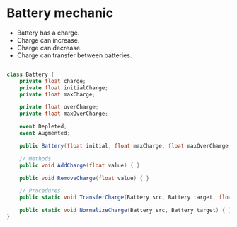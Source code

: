 # Battery mechanic

- Battery has a charge.
- Charge can increase.
- Charge can decrease.
- Charge can transfer between batteries.

```C#

class Battery {
    private float charge;
    private float initialCharge;
    private float maxCharge;

    private float overCharge;
    private float maxOverCharge;

    event Depleted;
    event Augmented;

    public Battery(float initial, float maxCharge, float maxOverCharge, float decay = 0) { }

    // Methods
    public void AddCharge(float value) { }

    public void RemoveCharge(float value) { }

    // Procedures
    public static void TransferCharge(Battery src, Battery target, float value) { }

    public static void NormalizeCharge(Battery src, Battery target) { }
}

```
